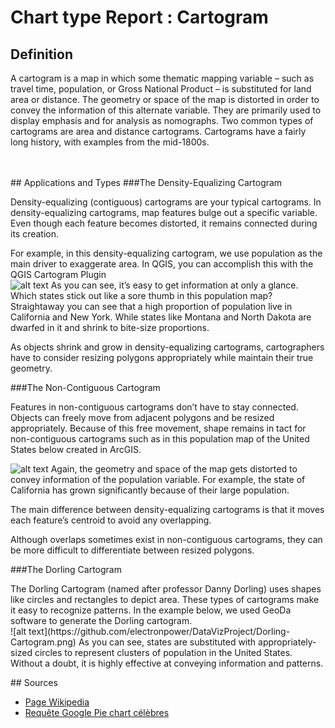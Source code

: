 # Chart type Report : Cartogram

## Definition
<p>A cartogram is a map in which some thematic mapping variable – such as travel time, population, or Gross National Product – is substituted for land area or distance. The geometry or space of the map is distorted in order to convey the information of this alternate variable. They are primarily used to display emphasis and for analysis as nomographs.
Two common types of cartograms are area and distance cartograms. Cartograms have a fairly long history, with examples from the mid-1800s. </p>
 <br />

 <br /> 
## Applications and Types
###The Density-Equalizing Cartogram
<p>Density-equalizing (contiguous) cartograms are your typical cartograms. In density-equalizing cartograms, map features bulge out a specific variable. Even though each feature becomes distorted, it remains connected during its creation.

For example, in this density-equalizing cartogram, we use population as the main driver to exaggerate area. In QGIS, you can accomplish this with the QGIS Cartogram Plugin
<br>
![alt text](https://github.com/electronpower/DataVizProject/Density-Equalizing-Cartograms-425x213.png)
As you can see, it’s easy to get information at only a glance. Which states stick out like a sore thumb in this population map? Straightaway you can see that a high proportion of population live in California and New York. While states like Montana and North Dakota are dwarfed in it and shrink to bite-size proportions.

As objects shrink and grow in density-equalizing cartograms, cartographers have to consider resizing polygons appropriately while maintain their true geometry.</p>

###The Non-Contiguous Cartogram

<p>Features in non-contiguous cartograms don’t have to stay connected. Objects can freely move from adjacent polygons and be resized appropriately. Because of this free movement, shape remains in tact for non-contiguous cartograms such as in this population map of the United States below created in ArcGIS.
<br>

![alt text](https://github.com/electronpower/DataVizProject/Non-Contiguous-Cartogram-2.png)
Again, the geometry and space of the map gets distorted to convey information of the population variable. For example, the state of California has grown significantly because of their large population.

The main difference between density-equalizing cartograms is that it moves each feature’s centroid to avoid any overlapping.

Although overlaps sometimes exist in non-contiguous cartograms, they can be more difficult to differentiate between resized polygons.
</p>

###The Dorling Cartogram
<p>The Dorling Cartogram (named after professor Danny Dorling) uses shapes like circles and rectangles to depict area. These types of cartograms make it easy to recognize patterns. In the example below, we used GeoDa software to generate the Dorling cartogram.
<br>
![alt text](https://github.com/electronpower/DataVizProject/Dorling-Cartogram.png)
As you can see, states are substituted with appropriately-sized circles to represent clusters of population in the United States. Without a doubt, it is highly effective at conveying information and patterns.

</p>
## Sources
<ul>
 <li>
<a href="https://fr.wikipedia.org/wiki/Diagramme_circulaire">Page Wikipedia</a>
 </li>
  <li>
<a href="https://www.google.fr/search?q=pie+chart+celebres&client=firefox-b&dcr=0&source=lnms&tbm=isch&sa=X&ved=0ahUKEwifvJDv-t_YAhUHXBQKHfmbD-8Q_AUICigB&biw=1366&bih=656#imgrc=DfYR5rS2rH8F2M:">Requête Google Pie chart célèbres</a>
 </li>

</ul>

